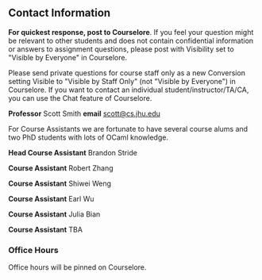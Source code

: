 ## Contact Information

**For quickest response, post to Courselore**.
If you feel your question might be relevant to other students and does not contain confidential information or answers to assignment questions, please post with Visibility set to "Visible by Everyone" in Courselore.

Please send private questions for course staff only as a new Conversion setting Visible to "Visible by Staff Only" (not "Visible by Everyone") in Courselore.  If you want to contact an individual student/instructor/TA/CA, you can use the Chat feature of Courselore.

**Professor** Scott Smith
**email** [scott@cs.jhu.edu](mailto:scott@cs.jhu.edu)

For Course Assistants we are fortunate to have several course alums and two PhD students with lots of OCaml knowledge.

**Head Course Assistant** Brandon Stride

**Course Assistant** Robert Zhang

**Course Assistant** Shiwei Weng

**Course Assistant** Earl Wu

**Course Assistant** Julia Bian

**Course Assistant** TBA


### Office Hours

Office hours will be pinned on Courselore.






